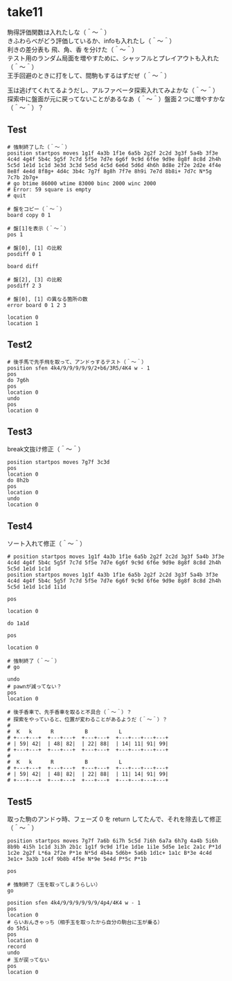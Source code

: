 # take11

駒得評価関数は入れたしな（＾～＾）  
きふわらべがどう評価しているか、infoも入れたし（＾～＾）  
利きの差分表も 飛、角、香 を分けた（＾～＾）  
テスト用のランダム局面を増やすために、シャッフルとプレイアウトも入れた（＾～＾）  
王手回避のときに打をして、間駒もするはずだぜ（＾～＾）  

玉は逃げてくれてるようだし、アルファベータ探索入れてみよかな（＾～＾）  
探索中に盤面が元に戻ってないことがあるなあ（＾～＾）盤面２つに増やすかな（＾～＾）？  

## Test

```plain
# 強制終了した（＾～＾）
position startpos moves 1g1f 4a3b 1f1e 6a5b 2g2f 2c2d 3g3f 5a4b 3f3e 4c4d 4g4f 5b4c 5g5f 7c7d 5f5e 7d7e 6g6f 9c9d 6f6e 9d9e 8g8f 8c8d 2h4h 5c5d 1e1d 1c1d 3e3d 3c3d 5e5d 4c5d 6e6d 5d6d 4h6h 8d8e 2f2e 2d2e 4f4e 8e8f 4e4d 8f8g+ 4d4c 3b4c 7g7f 8g8h 7f7e 8h9i 7e7d 8b8i+ 7d7c N*5g 7c7b 2b7g+
# go btime 86000 wtime 83000 binc 2000 winc 2000
# Error: 59 square is empty
# quit

# 盤をコピー（＾～＾）
board copy 0 1

# 盤[1]を表示（＾～＾）
pos 1

# 盤[0], [1] の比較
posdiff 0 1

board diff

# 盤[2], [3] の比較
posdiff 2 3

# 盤[0], [1] の異なる箇所の数
error board 0 1 2 3

location 0
location 1
```

## Test2

```shell
# 後手馬で先手飛を取って、アンドゥするテスト（＾～＾）
position sfen 4k4/9/9/9/9/9/2+b6/3R5/4K4 w - 1
pos
do 7g6h
pos
location 0
undo
pos
location 0
```

## Test3

break文抜け修正（＾～＾）

```shell
position startpos moves 7g7f 3c3d
pos
location 0
do 8h2b
pos
location 0
undo
location 0
```

## Test4

ソート入れて修正（＾～＾）  

```shell
# position startpos moves 1g1f 4a3b 1f1e 6a5b 2g2f 2c2d 3g3f 5a4b 3f3e 4c4d 4g4f 5b4c 5g5f 7c7d 5f5e 7d7e 6g6f 9c9d 6f6e 9d9e 8g8f 8c8d 2h4h 5c5d 1e1d 1c1d
position startpos moves 1g1f 4a3b 1f1e 6a5b 2g2f 2c2d 3g3f 5a4b 3f3e 4c4d 4g4f 5b4c 5g5f 7c7d 5f5e 7d7e 6g6f 9c9d 6f6e 9d9e 8g8f 8c8d 2h4h 5c5d 1e1d 1c1d 1i1d

pos

location 0

do 1a1d

pos

location 0

# 強制終了（＾～＾）
# go

undo
# pawnが減ってない？
pos
location 0

# 後手香車で、先手香車を取ると不具合（＾～＾）？
# 探索をやっていると、位置が変わることがあるようだ（＾～＾）？
#
#  K   k      R          B          L
# +---+---+  +---+---+  +---+---+  +---+---+---+---+
# | 59| 42|  | 48| 82|  | 22| 88|  | 14| 11| 91| 99|
# +---+---+  +---+---+  +---+---+  +---+---+---+---+
#
#  K   k      R          B          L
# +---+---+  +---+---+  +---+---+  +---+---+---+---+
# | 59| 42|  | 48| 82|  | 22| 88|  | 11| 14| 91| 99|
# +---+---+  +---+---+  +---+---+  +---+---+---+---+
```

## Test5

取った駒のアンドゥ時、フェーズ 0 を return してたんで、それを除去して修正（＾～＾）

```shell
position startpos moves 7g7f 7a6b 6i7h 5c5d 7i6h 6a7a 6h7g 4a4b 5i6h 8b9b 4i5h 1c1d 3i3h 2b1c 1g1f 9c9d 1f1e 1d1e 1i1e 5d5e 1e1c 2a1c P*1d 1c2e 2g2f L*6a 2f2e P*1e N*5d 4b4a 5d6b+ 5a6b 1d1c+ 1a1c B*3e 4c4d 3e1c+ 3a3b 1c4f 9b8b 4f5e N*9e 5e4d P*5c P*1b

pos

# 強制終了（玉を取ってしまうらしい）
go

position sfen 4k4/9/9/9/9/9/9/4p4/4K4 w - 1
pos
location 0
# らいおんきゃっち（相手玉を取ったから自分の駒台に玉が乗る）
do 5h5i
pos
location 0
record
undo
# 玉が戻ってない
pos
location 0
```
